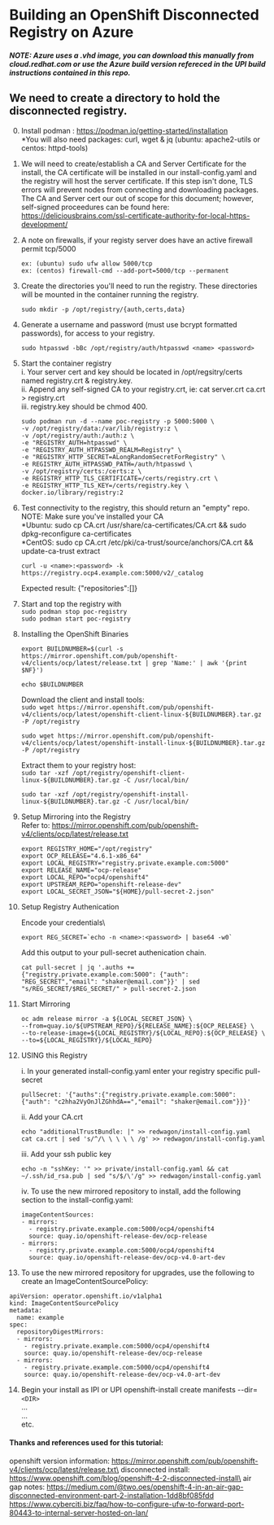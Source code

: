 
# Building an OpenShift Disconnected Registry on Azure
##### NOTE: Azure uses a .vhd image, you can download this manually from cloud.redhat.com or use the Azure build version refereced in the UPI build instructions contained in this repo.


## We need to create a directory to hold the disconnected registry.

0. Install podman : https://podman.io/getting-started/installation \
*You will also need packages: curl, wget & jq (ubuntu: apache2-utils or centos: httpd-tools)

1. We will need to create/establish a CA and Server Certificate for the install, the  CA certificate will be installed in our install-config.yaml and the registry will host the server certificate. If this step isn't done, TLS errors will prevent nodes from connecting and downloading packages. The CA and Server cert our out of scope for this document; however, self-signed proceedures can be found here: \
https://deliciousbrains.com/ssl-certificate-authority-for-local-https-development/

2. A note on firewalls, if your registy server does have an active firewall permit tcp/5000

    `ex: (ubuntu) sudo ufw allow 5000/tcp`\
    `ex: (centos) firewall-cmd --add-port=5000/tcp --permanent`

3. Create the directories you'll need to run the registry. These directories will be mounted in the container running the registry.

    `sudo mkdir -p /opt/registry/{auth,certs,data}`

4. Generate a username and password (must use bcrypt formatted passwords), for access to your registry.

    `sudo htpasswd -bBc /opt/registry/auth/htpasswd <name> <password>`

5. Start the container registry \
i. Your server cert and key should be located in /opt/regsitry/certs named registry.crt & registry.key. \
ii. Append any self-signed CA to your registry.crt, ie: cat server.crt ca.crt > registry.crt \
iii. registry.key should be chmod 400.
    ```
    sudo podman run -d --name poc-registry -p 5000:5000 \
    -v /opt/registry/data:/var/lib/registry:z \
    -v /opt/registry/auth:/auth:z \
    -e "REGISTRY_AUTH=htpasswd" \
    -e "REGISTRY_AUTH_HTPASSWD_REALM=Registry" \
    -e "REGISTRY_HTTP_SECRET=ALongRandomSecretForRegistry" \
    -e REGISTRY_AUTH_HTPASSWD_PATH=/auth/htpasswd \
    -v /opt/registry/certs:/certs:z \
    -e REGISTRY_HTTP_TLS_CERTIFICATE=/certs/registry.crt \
    -e REGISTRY_HTTP_TLS_KEY=/certs/registry.key \
    docker.io/library/registry:2
    ```
6. Test connectivity to the registry, this should return an "empty" repo.\
NOTE: Make sure you've installed your CA \
*Ubuntu: sudo cp CA.crt /usr/share/ca-certificates/CA.crt && sudo dpkg-reconfigure ca-certificates \
*CentOS: sudo cp CA.crt /etc/pki/ca-trust/source/anchors/CA.crt && update-ca-trust extract

    `curl -u <name>:<password> -k https://registry.ocp4.example.com:5000/v2/_catalog`

    Expected result: {"repositories":[]}

7. Start and top the registry with \
    `sudo podman stop poc-registry`\
    `sudo podman start poc-registry`

8. Installing the OpenShift Binaries

    `export BUILDNUMBER=$(curl -s https://mirror.openshift.com/pub/openshift-v4/clients/ocp/latest/release.txt | grep 'Name:' | awk '{print $NF}')`

    `echo $BUILDNUMBER`

    Download the client and install tools:\
        `sudo wget https://mirror.openshift.com/pub/openshift-v4/clients/ocp/latest/openshift-client-linux-${BUILDNUMBER}.tar.gz -P /opt/registry`

      `sudo wget https://mirror.openshift.com/pub/openshift-v4/clients/ocp/latest/openshift-install-linux-${BUILDNUMBER}.tar.gz -P /opt/registry`

    Extract them to your registry host:\
    `sudo tar -xzf /opt/registry/openshift-client-linux-${BUILDNUMBER}.tar.gz -C /usr/local/bin/`

    `sudo tar -xzf /opt/registry/openshift-install-linux-${BUILDNUMBER}.tar.gz -C /usr/local/bin/`

9. Setup Mirroring into the Registry\
Refer to: https://mirror.openshift.com/pub/openshift-v4/clients/ocp/latest/release.txt
    ```
    export REGISTRY_HOME="/opt/registry"
    export OCP_RELEASE="4.6.1-x86_64"
    export LOCAL_REGISTRY="registry.private.example.com:5000"
    export RELEASE_NAME="ocp-release"
    export LOCAL_REPO="ocp4/openshift4"
    export UPSTREAM_REPO="openshift-release-dev"
    export LOCAL_SECRET_JSON="${HOME}/pull-secret-2.json"
    ```
10. Setup Registry Authenication

    Encode your credentials\
    ```
    export REG_SECRET=`echo -n <name>:<password> | base64 -w0`
    ```
    Add this output to your pull-secret authenication chain.

    `cat pull-secret | jq '.auths += {"registry.private.example.com:5000": {"auth": "REG_SECRET","email": "shaker@email.com"}}' | sed "s/REG_SECRET/$REG_SECRET/" > pull-secret-2.json`

11. Start Mirroring
    ```
    oc adm release mirror -a ${LOCAL_SECRET_JSON} \
    --from=quay.io/${UPSTREAM_REPO}/${RELEASE_NAME}:${OCP_RELEASE} \
    --to-release-image=${LOCAL_REGISTRY}/${LOCAL_REPO}:${OCP_RELEASE} \
    --to=${LOCAL_REGISTRY}/${LOCAL_REPO}
    ```

12. USING this Registry

    i. In your generated install-config.yaml enter your registry specific pull-secret
    ```
    pullSecret: '{"auths":{"registry.private.example.com:5000": {"auth": "c2hha2VyOnJlZGhhdA==","email": "shaker@email.com"}}}'
    ```
    ii. Add your CA.crt 
    ```
    echo "additionalTrustBundle: |" >> redwagon/install-config.yaml
    cat ca.crt | sed 's/^/\ \ \ \ \ /g' >> redwagon/install-config.yaml
    ```
    iii. Add your ssh public key
    ```
    echo -n "sshKey: '" >> private/install-config.yaml && cat ~/.ssh/id_rsa.pub | sed "s/$/\'/g" >> redwagon/install-config.yaml
    ```

    iv. To use the new mirrored repository to install, add the following section to the install-config.yaml:

    ```
    imageContentSources:
    - mirrors:
      - registry.private.example.com:5000/ocp4/openshift4
      source: quay.io/openshift-release-dev/ocp-release
    - mirrors:
      - registry.private.example.com:5000/ocp4/openshift4
      source: quay.io/openshift-release-dev/ocp-v4.0-art-dev
    ```

13. To use the new mirrored repository for upgrades, use the following to create an ImageContentSourcePolicy:
```
apiVersion: operator.openshift.io/v1alpha1
kind: ImageContentSourcePolicy
metadata:
  name: example
spec:
  repositoryDigestMirrors:
  - mirrors:
    - registry.private.example.com:5000/ocp4/openshift4
    source: quay.io/openshift-release-dev/ocp-release
  - mirrors:
    - registry.private.example.com:5000/ocp4/openshift4
    source: quay.io/openshift-release-dev/ocp-v4.0-art-dev
```

14. Begin your install as IPI or UPI
openshift-install create manifests --dir=`<DIR>`\
...\
...\
etc.

#### Thanks and references used for this tutorial:
openshift version information: https://mirror.openshift.com/pub/openshift-v4/clients/ocp/latest/release.txt\
disconnected install: https://www.openshift.com/blog/openshift-4-2-disconnected-install\
air gap notes: https://medium.com/@two.oes/openshift-4-in-an-air-gap-disconnected-environment-part-2-installation-1dd8bf085fdd
https://www.cyberciti.biz/faq/how-to-configure-ufw-to-forward-port-80443-to-internal-server-hosted-on-lan/
